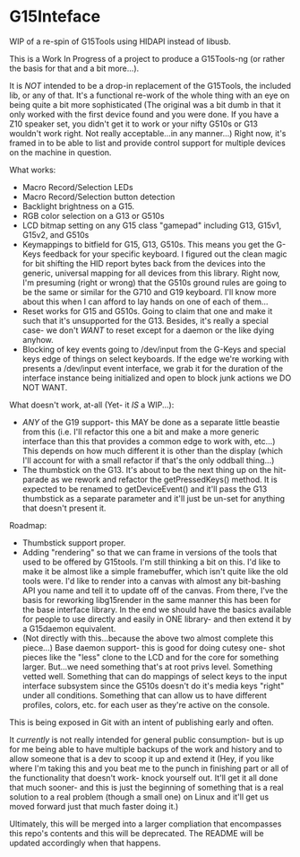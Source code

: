 G15Inteface
===========

WIP of a re-spin of G15Tools using HIDAPI instead of libusb.

This is a Work In Progress of a project to produce a G15Tools-ng (or rather the
basis for that and a bit more...).

It is *NOT* intended to be a drop-in replacement of the G15Tools, the included
lib, or any of that.  It's a functional re-work of the whole thing with an eye
on being quite a bit more sophisticated (The original was a bit dumb in that it
only worked with the first device found and you were done.  If you have a Z10
speaker set, you didn't get it to work or your nifty G510s or G13 wouldn't work
right.  Not really acceptable...in any manner...)  Right now, it's framed in to
be able to list and provide control support for multiple devices on the machine
in question.

What works:

- Macro Record/Selection LEDs
- Macro Record/Selection button detection
- Backlight brightness on a G15.
- RGB color selection on a G13 or G510s
- LCD bitmap setting on any G15 class "gamepad" including G13, G15v1, G15v2,
  and G510s
- Keymappings to bitfield for G15, G13, G510s.  This means you get the G-Keys
  feedback for your specific keyboard.  I figured out the clean magic for bit
  shifting the HID report bytes back from the devices into the generic, universal
  mapping for all devices from this library.  Right now, I'm presuming (right or
  wrong) that the G510s ground rules are going to be the same or similar for the
  G710 and G19 keyboard.  I'll know more about this when I can afford to lay hands
  on one of each of them...
- Reset works for G15 and G510s.  Going to claim that one and make it such that
  it's unsupported for the G13.  Besides, it's really a special case- we don't
  *WANT* to reset except for a daemon or the like dying anyhow.
- Blocking of key events going to /dev/input from the G-Keys and special
  keys edge of things on select keyboards.  If the edge we're working with
  presents a /dev/input event interface, we grab it for the duration of the
  interface instance being initialized and open to block junk actions we
  DO NOT WANT.

What doesn't work, at-all (Yet- it *IS* a WIP...):

- *ANY* of the G19 support- this MAY be done as a separate little
  beastie from this (i.e. I'll refactor this one a bit and make a more
  generic interface than this that provides a common edge to work with,
  etc...)  This depends on how much different it is other than the
  display (which I'll account for with a small refactor if that's the
  only oddball thing...)
- The thumbstick on the G13.  It's about to be the next thing up
  on the hit-parade as we rework and refactor the getPressedKeys()
  method.  It is expected to be renamed to getDeviceEvent() and
  it'll pass the G13 thumbstick as a separate parameter and it'll
  just be un-set for anything that doesn't present it.


Roadmap:

- Thumbstick support proper.
- Adding "rendering" so that we can frame in versions of the tools that
  used to be offered by G15tools.  I'm still thinking a bit on this.
  I'd like to make it be almost like a simple framebuffer, which isn't
  quite like the old tools were.  I'd like to render into a canvas with
  almost any bit-bashing API you name and tell it to update off of the
  canvas.  From there, I've the basis for reworking libg15render in the
  same manner this has been for the base interface library.  In the end
  we should have the basics available for people to use directly and
  easily in ONE library- and then extend it by a G15daemon equivalent.
- (Not directly with this...because the above two almost complete this
   piece...) Base daemon support- this is good for doing cutesy one-
   shot pieces like the "less" clone to the LCD and for the core for
   something larger.  But...we need something that's at root privs
   level.  Something vetted well.  Something that can do mappings of
   select keys to the input interface subsystem since the G510s doesn't
   do it's media keys "right" under all conditions.  Something that
   can allow us to have different profiles, colors, etc. for each
   user as they're active on the console.


This is being exposed in Git with an intent of publishing early and often.

It *currently* is not really intended for general public consumption- but
is up for me being able to have multiple backups of the work and history
and to allow someone that is a dev to scoop it up and extend it (Hey, if you
like where I'm taking this and you beat me to the punch in finishing part
or all of the functionality that doesn't work- knock yourself out.  It'll
get it all done that much sooner- and this is just the beginning of something
that is a real solution to a real problem (though a small one) on Linux
and it'll get us moved forward just that much faster doing it.)

Ultimately, this will be merged into a larger compliation that encompasses
this repo's contents and this will be deprecated.  The README will be
updated accordingly when that happens.
